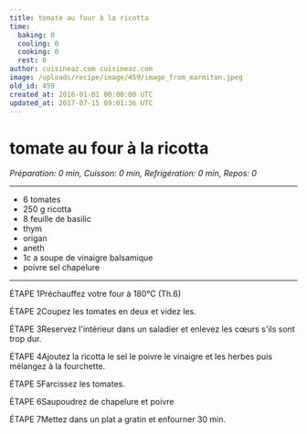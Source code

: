 ```yaml
---
title: tomate au four à la ricotta
time:
  baking: 0
  cooling: 0
  cooking: 0
  rest: 0
author: cuisineaz.com cuisineaz.com
image: /uploads/recipe/image/459/image_from_marmiton.jpeg
old_id: 459
created_at: 2016-01-01 00:00:00 UTC
updated_at: 2017-07-15 09:01:36 UTC
---
```


# tomate au four à la ricotta

_Préparation: 0 min, Cuisson: 0 min, Refrigération: 0 min, Repos: 0_

---

- 6 tomates
- 250 g ricotta
- 8 feuille de basilic
- thym
- origan
- aneth
- 1c a soupe de vinaigre balsamique
- poivre sel chapelure

---

ÉTAPE 1Préchauffez votre four à 180°C (Th.6)

ÉTAPE 2Coupez les tomates en deux et videz les.

ÉTAPE 3Reservez l'intérieur dans un saladier et enlevez les cœurs s'ils sont trop dur.

ÉTAPE 4Ajoutez la ricotta le sel le poivre le vinaigre et les herbes puis mélangez à la fourchette.

ÉTAPE 5Farcissez les tomates.

ÉTAPE 6Saupoudrez de chapelure et poivre

ÉTAPE 7Mettez dans un plat a gratin et enfourner 30 min.
